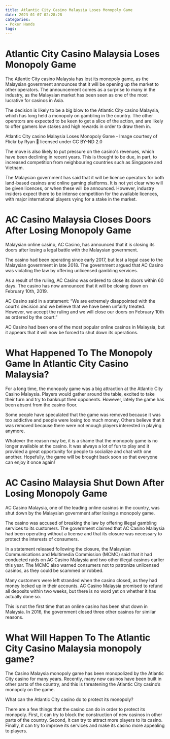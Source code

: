 ```yaml
---
title: Atlantic City Casino Malaysia Loses Monopoly Game
date: 2023-01-07 02:28:28
categories:
- Poker Hands
tags:
---
```



#  Atlantic City Casino Malaysia Loses Monopoly Game

The Atlantic City casino Malaysia has lost its monopoly game, as the Malaysian government announces that it will be opening up the market to other operators. The announcement comes as a surprise to many in the industry, as the Malaysian market has been seen as one of the most lucrative for casinos in Asia.

The decision is likely to be a big blow to the Atlantic City casino Malaysia, which has long held a monopoly on gambling in the country. The other operators are expected to be keen to get a slice of the action, and are likely to offer gamers low stakes and high rewards in order to draw them in.

Atlantic City casino Malaysia Loses Monopoly Game - Image courtesy of Flickr by Ryan  licensed under CC BY-ND 2.0

The move is also likely to put pressure on the casino's revenues, which have been declining in recent years. This is thought to be due, in part, to increased competition from neighbouring countries such as Singapore and Vietnam.

The Malaysian government has said that it will be licence operators for both land-based casinos and online gaming platforms. It is not yet clear who will be given licences, or when these will be announced. However, industry insiders expect there to be intense competition for the available licences, with major international players vying for a stake in the market.

#  AC Casino Malaysia Closes Doors After Losing Monopoly Game

Malaysian online casino, AC Casino, has announced that it is closing its doors after losing a legal battle with the Malaysian government.

The casino had been operating since early 2017, but lost a legal case to the Malaysian government in late 2018. The government argued that AC Casino was violating the law by offering unlicensed gambling services.

As a result of the ruling, AC Casino was ordered to close its doors within 60 days. The casino has now announced that it will be closing down on February 10th, 2019.

AC Casino said in a statement: “We are extremely disappointed with the court’s decision and we believe that we have been unfairly treated. However, we accept the ruling and we will close our doors on February 10th as ordered by the court.”

AC Casino had been one of the most popular online casinos in Malaysia, but it appears that it will now be forced to shut down its operations.

#  What Happened To The Monopoly Game In Atlantic City Casino Malaysia?

For a long time, the monopoly game was a big attraction at the Atlantic City Casino Malaysia. Players would gather around the table, excited to take their turn and try to bankrupt their opponents. However, lately the game has been absent from the casino floor.

Some people have speculated that the game was removed because it was too addictive and people were losing too much money. Others believe that it was removed because there were not enough players interested in playing anymore.

Whatever the reason may be, it is a shame that the monopoly game is no longer available at the casino. It was always a lot of fun to play and it provided a great opportunity for people to socialize and chat with one another. Hopefully, the game will be brought back soon so that everyone can enjoy it once again!

#  AC Casino Malaysia Shut Down After Losing Monopoly Game

AC Casino Malaysia, one of the leading online casinos in the country, was shut down by the Malaysian government after losing a monopoly game.

The casino was accused of breaking the law by offering illegal gambling services to its customers. The government claimed that AC Casino Malaysia had been operating without a license and that its closure was necessary to protect the interests of consumers.

In a statement released following the closure, the Malaysian Communications and Multimedia Commission (MCMC) said that it had conducted raids on AC Casino Malaysia and two other illegal casinos earlier this year. The MCMC also warned consumers not to patronize unlicensed casinos, as they could be scammed or robbed.

Many customers were left stranded when the casino closed, as they had money locked up in their accounts. AC Casino Malaysia promised to refund all deposits within two weeks, but there is no word yet on whether it has actually done so.

This is not the first time that an online casino has been shut down in Malaysia. In 2016, the government closed three other casinos for similar reasons.

#  What Will Happen To The Atlantic City Casino Malaysia monopoly game?

The Casino Malaysia monopoly game has been monopolized by the Atlantic City casino for many years. Recently, many new casinos have been built in other parts of the country, and this is threatening the Atlantic City casino’s monopoly on the game.

What can the Atlantic City casino do to protect its monopoly?

There are a few things that the casino can do in order to protect its monopoly. First, it can try to block the construction of new casinos in other parts of the country. Second, it can try to attract more players to its casino. Finally, it can try to improve its services and make its casino more appealing to players.
